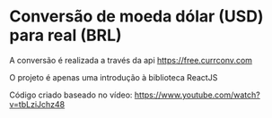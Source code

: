 # Conversão de moeda dólar (USD) para real (BRL)
A conversão é realizada a través da api https://free.currconv.com

O projeto é apenas uma introdução à biblioteca ReactJS


Código criado baseado no vídeo:
https://www.youtube.com/watch?v=tbLziJchz48
